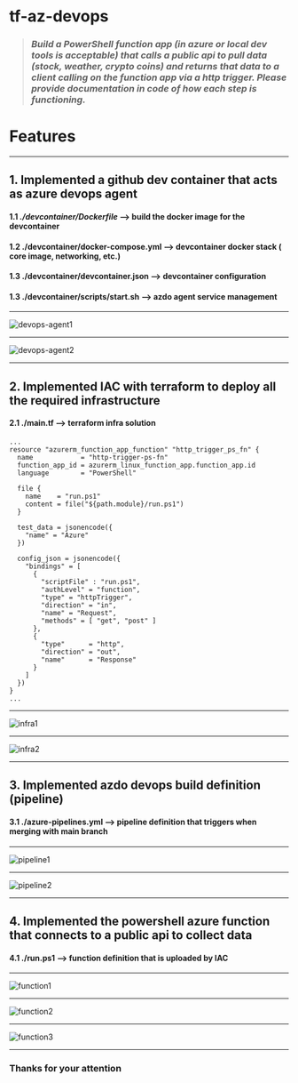 # tf-az-devops

> ### *Build a PowerShell function app (in azure or local dev tools is acceptable) that calls a public api to pull data (stock, weather, crypto coins) and returns that data to a client calling on the function app via a http trigger. Please provide documentation in code of how each step is functioning.*

# Features 
---
## 1. Implemented a github dev container that acts as azure devops agent 
#### 1.1 *./devcontainer/Dockerfile* --> build the docker image for the devcontainer
#### 1.2 **./devcontainer/docker-compose.yml** --> devcontainer docker stack ( core image, networking, etc.)
#### 1.3 **./devcontainer/devcontainer.json** --> devcontainer configuration
#### 1.3 **./devcontainer/scripts/start.sh** --> azdo agent service management
---
![devops-agent1](media/devops-agent1.png)

---

![devops-agent2](media/devops-agent2.png)

---
## 2. Implemented IAC with terraform to deploy all the required infrastructure
#### 2.1 **./main.tf** --> terraform infra solution

```
...
resource "azurerm_function_app_function" "http_trigger_ps_fn" {
  name            = "http-trigger-ps-fn"
  function_app_id = azurerm_linux_function_app.function_app.id
  language        = "PowerShell"
  
  file {
    name    = "run.ps1"
    content = file("${path.module}/run.ps1")
  }

  test_data = jsonencode({
    "name" = "Azure"
  })
  
  config_json = jsonencode({
    "bindings" = [
      {
        "scriptFile" : "run.ps1",
        "authLevel" = "function",
        "type" = "httpTrigger",
        "direction" = "in",
        "name" = "Request",
        "methods" = [ "get", "post" ]
      },
      {
        "type"      = "http",
        "direction" = "out",
        "name"      = "Response"
      }
    ]
  })
}
...
```
---

![infra1](media/infra1.png)

---

![infra2](media/infra2.png)

---

## 3. Implemented azdo devops build definition (pipeline)
#### 3.1 **./azure-pipelines.yml** --> pipeline definition that triggers when merging with main branch
---

![pipeline1](media/pipeline1.png)

---

![pipeline2](media/pipeline2.png)

---

## 4. Implemented the powershell azure function that connects to a public api to collect data
#### 4.1 **./run.ps1** --> function definition that is uploaded by IAC
---

![function1](media/function1.png)

---

![function2](media/function2.png)

---

![function3](media/function3.png)

---
### Thanks for your attention 
